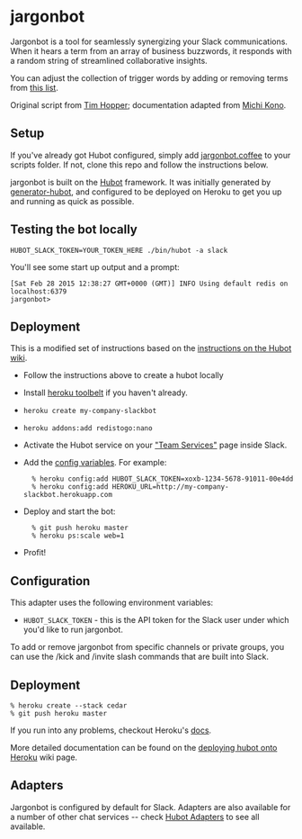# jargonbot

Jargonbot is a tool for seamlessly synergizing your Slack communications. When it hears a term from 
an array of business buzzwords, it responds with a random string of streamlined collaborative insights.

You can adjust the collection of trigger words by adding or removing terms from [this list](https://github.com/jtotoole/jargonbot/blob/master/scripts/jargonbot.coffee#L66).

Original script from [Tim Hopper](https://github.com/tdhopper); documentation adapted from [Michi Kono](https://github.com/michikono/slackbot-tutorial).

## Setup

If you've already got Hubot configured, simply add [jargonbot.coffee](https://github.com/jtotoole/jargonbot/blob/master/scripts/jargonbot.coffee) to your scripts folder. If not, clone this repo and follow the instructions below.

jargonbot is built on the [Hubot][hubot] framework. It was
initially generated by [generator-hubot][generator-hubot], and configured to be
deployed on Heroku to get you up and running as quick as possible.

[hubot]: http://hubot.github.com
[generator-hubot]: https://github.com/github/generator-hubot

## Testing the bot locally

    HUBOT_SLACK_TOKEN=YOUR_TOKEN_HERE ./bin/hubot -a slack

You'll see some start up output and a prompt:

    [Sat Feb 28 2015 12:38:27 GMT+0000 (GMT)] INFO Using default redis on localhost:6379
    jargonbot>

## Deployment

This is a modified set of instructions based on the [instructions on the Hubot wiki](https://github.com/github/hubot/blob/master/docs/deploying/heroku.md).

- Follow the instructions above to create a hubot locally
- Install [heroku toolbelt](https://toolbelt.heroku.com/) if you haven't already.
- `heroku create my-company-slackbot`
- `heroku addons:add redistogo:nano`
- Activate the Hubot service on your ["Team Services"](http://my.slack.com/services/new/hubot) page inside Slack.
- Add the [config variables](#adapter-configuration). For example:

        % heroku config:add HUBOT_SLACK_TOKEN=xoxb-1234-5678-91011-00e4dd
        % heroku config:add HEROKU_URL=http://my-company-slackbot.herokuapp.com

- Deploy and start the bot:

        % git push heroku master
        % heroku ps:scale web=1

- Profit!

## Configuration

This adapter uses the following environment variables:

 - `HUBOT_SLACK_TOKEN` - this is the API token for the Slack user under which you'd like to run jargonbot.

To add or remove jargonbot from specific channels or private groups, you can use the /kick and /invite slash commands that are built into Slack.

## Deployment

    % heroku create --stack cedar
    % git push heroku master

If you run into any problems, checkout Heroku's [docs][heroku-node-docs].

More detailed documentation can be found on the [deploying hubot onto
Heroku][deploy-heroku] wiki page.

[heroku-node-docs]: http://devcenter.heroku.com/articles/node-js
[deploy-heroku]: https://github.com/github/hubot/blob/master/docs/deploying/heroku.md

## Adapters

Jargonbot is configured by default for Slack. Adapters are also available for a number of other
chat services -- check [Hubot Adapters][hubot-adapters] to see all available.

[hubot-adapters]: https://github.com/github/hubot/blob/master/docs/adapters.md